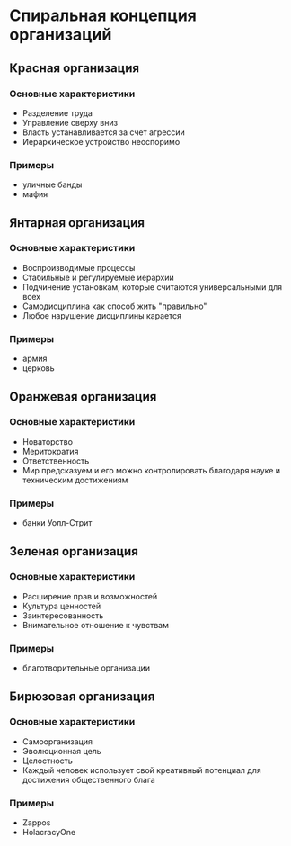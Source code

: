 # Спиральная концепция организаций

## Красная организация

### Основные характеристики

- Разделение труда
- Управление сверху вниз
- Власть устанавливается за счет агрессии
- Иерархическое устройство неоспоримо

### Примеры

- уличные банды
- мафия

## Янтарная организация

### Основные характеристики

- Воспроизводимые процессы
- Стабильные и регулируемые иерархии
- Подчинение установкам, которые считаются универсальными для всех
- Самодисциплина как способ жить "правильно"
- Любое нарушение дисциплины карается

### Примеры

- армия
- церковь

## Оранжевая организация

### Основные характеристики

- Новаторство
- Меритократия
- Ответственность
- Мир предсказуем и его можно контролировать благодаря науке и техническим достижениям

### Примеры

- банки Уолл-Стрит

## Зеленая организация

### Основные характеристики

- Расширение прав и возможностей
- Культура ценностей
- Заинтересованность
- Внимательное отношение к чувствам

### Примеры

- благотворительные организации

## Бирюзовая организация

### Основные характеристики

- Самоорганизация
- Эволюционная цель
- Целостность
- Каждый человек использует свой креативный потенциал для достижения общественного блага

### Примеры

- Zappos
- HolacracyOne

